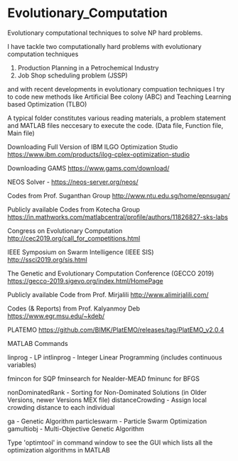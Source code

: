 # Evolutionary_Computation
Evolutionary computational techniques to solve NP hard problems.

I have tackle two computationally hard problems with evolutionary computation techniques

1) Production Planning in a Petrochemical Industry 
2) Job Shop scheduling problem (JSSP)

and with recent developments in evolutionary compuation techniques I try to code new methods like Artificial Bee colony (ABC) and Teaching Learning based Optimization (TLBO)

A typical folder constitutes various reading materials, a problem statement and MATLAB files neccesary to execute the code. (Data file, Function file, Main file)

Downloading Full Version of IBM ILGO Optimization Studio
https://www.ibm.com/products/ilog-cplex-optimization-studio

Downloading GAMS
https://www.gams.com/download/

NEOS Solver - https://neos-server.org/neos/

Codes from Prof. Suganthan Group
http://www.ntu.edu.sg/home/epnsugan/

Publicly available Codes from Kotecha Group
https://in.mathworks.com/matlabcentral/profile/authors/11826827-sks-labs

Congress on Evolutionary Computation
http://cec2019.org/call_for_competitions.html

IEEE Symposium on Swarm Intelligence (IEEE SIS)
http://ssci2019.org/sis.html

The Genetic and Evolutionary Computation Conference (GECCO 2019)
https://gecco-2019.sigevo.org/index.html/HomePage


Publicly available Code from Prof. Mirjalili
http://www.alimirjalili.com/

Codes (& Reports) from Prof. Kalyanmoy Deb
https://www.egr.msu.edu/~kdeb/

PLATEMO
https://github.com/BIMK/PlatEMO/releases/tag/PlatEMO_v2.0.4

MATLAB Commands

linprog - LP
intlinprog - Integer Linear Programming (includes continuous variables)

fmincon for SQP
fminsearch for Nealder-MEAD
fminunc for BFGS

nonDominatedRank - Sorting for Non-Dominated Solutions (in Older Versions, newer Versions MEX file)
distanceCrowding - Assign local crowding distance to each individual

ga - Genetic Algorithm
particleswarm - Particle Swarm Optimization
gamultiobj - Multi-Objective Genetic Algorithm

Type 'optimtool' in command window to see the GUI which lists all the optimization algorithms in MATLAB

